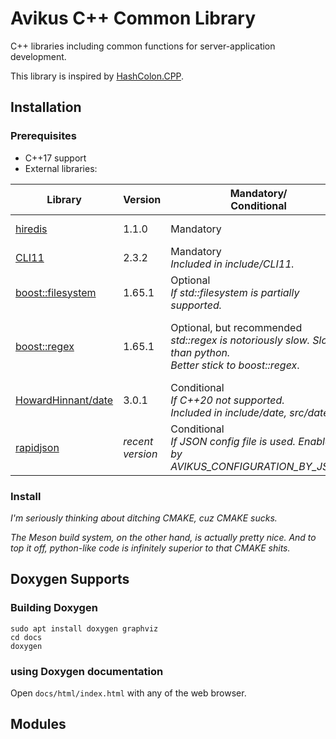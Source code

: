 # Avikus C++ Common Library

C++ libraries including common functions for server-application development.

This library is inspired by [HashColon.CPP](https://github.com/HashColon/HashColon.CPP/tree/master/HashColon/src).

## Installation 

### Prerequisites

* C++17 support
* External libraries:

| Library | Version | Mandatory/<br/>Conditional | Related Module |
|---------|---------|----------------------------|----------------|
| [hiredis](https://github.com/redis/hiredis) | 1.1.0 | Mandatory | redis-manager |
| [CLI11](https://github.com/CLIUtils/CLI11) | 2.3.2 | Mandatory<br/>_Included in include/CLI11._ | singleton-cli |
| [boost::filesystem](https://www.boost.org/doc/libs/1_65_1/libs/filesystem/doc/index.htm) | 1.65.1 | Optional<br/>_If std::filesystem is partially supported._ | filesystem |
| [boost::regex](https://www.boost.org/doc/libs/1_65_1/libs/regex/doc/html/index.html) | 1.65.1 | Optional, but recommended<br/>_std::regex is notoriously slow. Slower than python._ <br/> _Better stick to boost::regex_. | filesystem<br/> datetime (_if C++20 not supported_)|
| [HowardHinnant/date](https://github.com/HowardHinnant/date) | 3.0.1 | Conditional<br/> _If C++20 not supported._<br/> _Included in include/date, src/date._ | datetime |
| [rapidjson](https://github.com/Tencent/rapidjson) | _recent version_ | Conditional<br/> _If JSON config file is used. Enable it by AVIKUS_CONFIGURATION_BY_JSON._ | singleton-cli |

### Install 

_I'm seriously thinking about ditching CMAKE, cuz CMAKE sucks._ 

_The Meson build system, on the other hand, is actually pretty nice. And to top it off, python-like code is infinitely superior to that CMAKE shits._

## Doxygen Supports

### Building Doxygen

```shell
sudo apt install doxygen graphviz
cd docs
doxygen 
```
### using Doxygen documentation
Open `docs/html/index.html` with any of the web browser. 

## Modules



